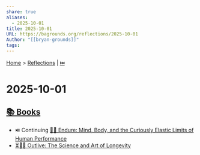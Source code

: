 ```yaml
---
share: true
aliases:
  - 2025-10-01
title: 2025-10-01
URL: https://bagrounds.org/reflections/2025-10-01
Author: "[[bryan-grounds]]"
tags:
---
```

[Home](../index.md) > [Reflections](./index.md) | [⏮️](./2025-09-30.md)  
# 2025-10-01  
## [📚 Books](../books/index.md)  
- ⏯️ Continuing [💪🧠 Endure: Mind, Body, and the Curiously Elastic Limits of Human Performance](../books/endure-mind-body-and-the-curiously-elastic-limits-of-human-performance.md)  
- [⏳🔬🎨 Outlive: The Science and Art of Longevity](../books/outlive.md)
